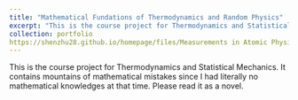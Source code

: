 ```yaml
---
title: "Mathematical Fundations of Thermodynamics and Random Physics"
excerpt: "This is the course project for Thermodynamics and Statistical Mechanics. It contains mountains of mathematical mistakes since I had literally no mathematical knowledges at that time. Please read it as a novel."
collection: portfolio
https://shenzhu28.github.io/homepage/files/Measurements in Atomic Physics.pdf
---
```


This is the course project for Thermodynamics and Statistical Mechanics. It contains mountains of mathematical mistakes since I had literally no mathematical knowledges at that time. Please read it as a novel.

